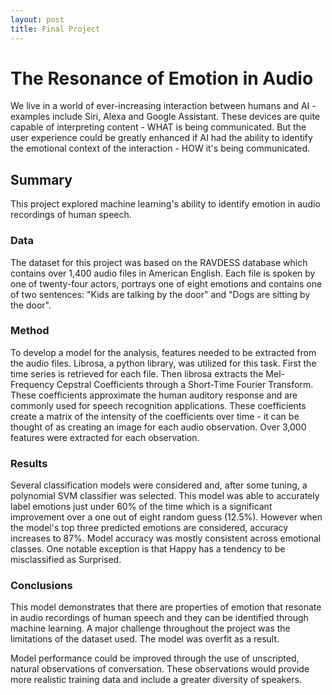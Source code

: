 ```yaml
---
layout: post
title: Final Project
---
```


# The Resonance of Emotion in Audio
We live in a world of ever-increasing interaction between humans and AI - examples include Siri, Alexa and Google Assistant. These devices are quite capable of interpreting content - WHAT is being communicated. But the user experience could be greatly enhanced if AI had the ability to identify the emotional context of the interaction - HOW it's being communicated.

## Summary
This project explored machine learning's ability to identify emotion in audio recordings of human speech.

### Data
The dataset for this project was based on the RAVDESS database which contains over 1,400 audio files in American English. Each file is spoken by one of twenty-four actors, portrays one of eight emotions and contains one of two sentences: "Kids are talking by the door" and "Dogs are sitting by the door".

### Method
To develop a model for the analysis, features needed to be extracted from the audio files. Librosa, a python library, was utilized for this task. First the time series is retrieved for each file. Then librosa extracts the Mel-Frequency Cepstral Coefficients through a Short-Time Fourier Transform. These coefficients approximate the human auditory response and are commonly used for speech recognition applications. These coefficients create a matrix of the intensity of the coefficients over time - it can be thought of as creating an image for each audio observation. Over 3,000 features were extracted for each observation.

### Results
Several classification models were considered and, after some tuning, a polynomial SVM classifier was selected. This model was able to accurately label emotions just under 60% of the time which is a significant improvement over a one out of eight random guess (12.5%). However when the model's top three predicted emotions are considered, accuracy increases to 87%. Model accuracy was mostly consistent across emotional classes. One notable exception is that Happy has a tendency to be misclassified as Surprised.

### Conclusions
This model demonstrates that there are properties of emotion that resonate in audio recordings of human speech and they can be identified through machine learning. A major challenge throughout the project was the limitations of the dataset used. The model was overfit as a result.

Model performance could be improved through the use of unscripted, natural observations of conversation. These observations would provide more realistic training data and include a greater diversity of speakers.
